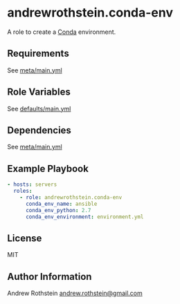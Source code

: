 andrewrothstein.conda-env
=========

A role to create a [Conda](http://conda.pydata.org/docs/index.html) environment.

Requirements
------------

See [meta/main.yml](meta/main.yml)

Role Variables
--------------

See [defaults/main.yml](defaults/main.yml)

Dependencies
------------

See [meta/main.yml](meta/main.yml)

Example Playbook
----------------

```yml
- hosts: servers
  roles:
    - role: andrewrothstein.conda-env
	  conda_env_name: ansible
	  conda_env_python: 2.7
	  conda_env_environment: environment.yml
```

License
-------

MIT

Author Information
------------------

Andrew Rothstein <andrew.rothstein@gmail.com>
